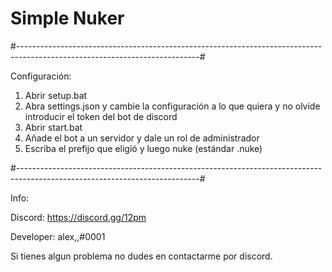 # Simple Nuker

#---------------------------------------------------------------------------------------------------------------------------#

Configuración:

1. Abrir setup.bat
2. Abra settings.json y cambie la configuración a lo que quiera y no olvide introducir el token del bot de discord
3. Abrir start.bat
4. Añade el bot a un servidor y dale un rol de administrador
5. Escriba el prefijo que eligió y luego nuke (estándar .nuke)

#---------------------------------------------------------------------------------------------------------------------------#

Info:

Discord: https://discord.gg/12pm

Developer: alex,,#0001

Si tienes algun problema no dudes en contactarme por discord.
